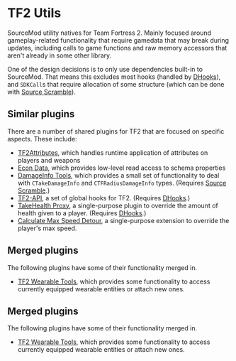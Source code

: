 # TF2 Utils

SourceMod utility natives for Team Fortress 2.  Mainly focused around gameplay-related
functionality that require gamedata that may break during updates, including calls to game
functions and raw memory accessors that aren't already in some other library.

One of the design decisions is to only use dependencies built-in to SourceMod.  That means this
excludes most hooks (handled by [DHooks][]), and `SDKCall`s that require allocation of some
structure (which can be done with [Source Scramble][]).

[DHooks]: https://github.com/peace-maker/DHooks2/
[Source Scramble]: https://github.com/nosoop/SMExt-SourceScramble/

## Similar plugins

There are a number of shared plugins for TF2 that are focused on specific aspects.
These include:

- [TF2Attributes][], which handles runtime application of attributes on players and weapons
- [Econ Data][], which provides low-level read access to schema properties
- [DamageInfo Tools][], which provides a small set of functionality to deal with
`CTakeDamageInfo` and `CTFRadiusDamageInfo` types.  (Requires [Source Scramble][].)
- [TF2-API][], a set of global hooks for TF2.  (Requires [DHooks][].)
- [TakeHealth Proxy][], a single-purpose plugin to override the amount of health given to a
player.  (Requires [DHooks][].)
- [Calculate Max Speed Detour][], a single-purpose extension to override the player's max speed.

[TF2Attributes]: https://github.com/nosoop/tf2attributes
[Econ Data]: https://github.com/nosoop/SM-TFEconData
[DamageInfo Tools]: https://github.com/nosoop/SM-TFDamageInfo
[TF2-API]: https://github.com/Drixevel/TF2-API
[TakeHealth Proxy]: https://github.com/nosoop/SM-TFTakeHealthProxy
[Calculate Max Speed Detour]: https://github.com/nosoop/SMExt-TFMaxSpeedDetour

## Merged plugins

The following plugins have some of their functionality merged in.

- [TF2 Wearable Tools][], which provides some functionality to access currently equipped
wearable entities or attach new ones.

[TF2 Wearable Tools]: https://github.com/nosoop/sourcemod-tf2wearables

## Merged plugins

The following plugins have some of their functionality merged in.

- [TF2 Wearable Tools][], which provides some functionality to access currently equipped
wearable entities or attach new ones.
